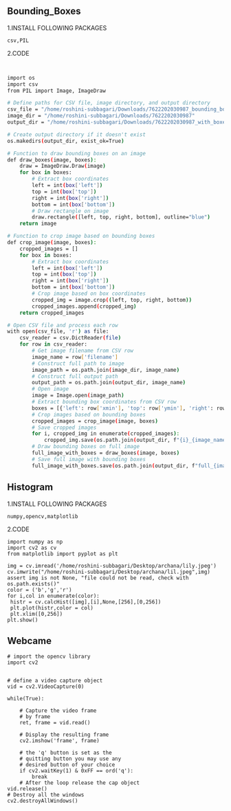 ## Bounding_Boxes

1.INSTALL FOLLOWING PACKAGES

```csv,PIL```

2.CODE
```bash


import os
import csv
from PIL import Image, ImageDraw

# Define paths for CSV file, image directory, and output directory
csv_file = "/home/roshini-subbagari/Downloads/7622202030987_bounding_box.csv"
image_dir = "/home/roshini-subbagari/Downloads/7622202030987"
output_dir = "/home/roshini-subbagari/Downloads/7622202030987_with_boxes"

# Create output directory if it doesn't exist
os.makedirs(output_dir, exist_ok=True)

# Function to draw bounding boxes on an image
def draw_boxes(image, boxes):
    draw = ImageDraw.Draw(image)
    for box in boxes:
        # Extract box coordinates
        left = int(box['left'])
        top = int(box['top'])
        right = int(box['right'])
        bottom = int(box['bottom'])
        # Draw rectangle on image
        draw.rectangle([left, top, right, bottom], outline="blue")
    return image

# Function to crop image based on bounding boxes
def crop_image(image, boxes):
    cropped_images = []
    for box in boxes:
        # Extract box coordinates
        left = int(box['left'])
        top = int(box['top'])
        right = int(box['right'])
        bottom = int(box['bottom'])
        # Crop image based on box coordinates
        cropped_img = image.crop((left, top, right, bottom))
        cropped_images.append(cropped_img)
    return cropped_images

# Open CSV file and process each row
with open(csv_file, 'r') as file:
    csv_reader = csv.DictReader(file)
    for row in csv_reader:
        # Get image filename from CSV row
        image_name = row['filename']
        # Construct full path to image
        image_path = os.path.join(image_dir, image_name)
        # Construct full output path
        output_path = os.path.join(output_dir, image_name)
        # Open image
        image = Image.open(image_path)
        # Extract bounding box coordinates from CSV row
        boxes = [{'left': row['xmin'], 'top': row['ymin'], 'right': row['xmax'], 'bottom': row['ymax']}]
        # Crop images based on bounding boxes
        cropped_images = crop_image(image, boxes)
        # Save cropped images
        for i, cropped_img in enumerate(cropped_images):
            cropped_img.save(os.path.join(output_dir, f"{i}_{image_name}"))  
        # Draw bounding boxes on full image
        full_image_with_boxes = draw_boxes(image, boxes)
        # Save full image with bounding boxes
        full_image_with_boxes.save(os.path.join(output_dir, f"full_{image_name}"))

```
## Histogram 
1.INSTALL FOLLOWING PACKAGES


```numpy,opencv,matplotlib```

2.CODE

```
import numpy as np
import cv2 as cv
from matplotlib import pyplot as plt
 
img = cv.imread('/home/roshini-subbagari/Desktop/archana/lily.jpeg')
cv.imwrite("/home/roshini-subbagari/Desktop/archana/lil.jpeg",img)
assert img is not None, "file could not be read, check with os.path.exists()"
color = ('b','g','r')
for i,col in enumerate(color):
 histr = cv.calcHist([img],[i],None,[256],[0,256])
 plt.plot(histr,color = col)
 plt.xlim([0,256])
plt.show()
```
## Webcame
```
# import the opencv library 
import cv2 
  
  
# define a video capture object 
vid = cv2.VideoCapture(0) 
  
while(True): 
      
    # Capture the video frame 
    # by frame 
    ret, frame = vid.read() 
  
    # Display the resulting frame 
    cv2.imshow('frame', frame) 
      
    # the 'q' button is set as the 
    # quitting button you may use any 
    # desired button of your choice 
    if cv2.waitKey(1) & 0xFF == ord('q'): 
        break
    # After the loop release the cap object 
vid.release() 
# Destroy all the windows 
cv2.destroyAllWindows()
```



